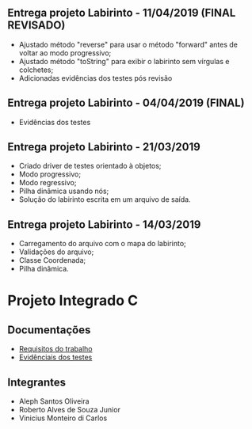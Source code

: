 ## Entrega projeto Labirinto - 11/04/2019 (FINAL REVISADO)
- Ajustado método "reverse" para usar o método "forward" antes de voltar ao modo progressivo;
- Ajustado método "toString" para exibir o labirinto sem vírgulas e colchetes;
- Adicionadas evidências dos testes pós revisão

## Entrega projeto Labirinto - 04/04/2019 (FINAL)
- Evidências dos testes

## Entrega projeto Labirinto - 21/03/2019

- Criado driver de testes orientado à objetos;
- Modo progressivo;
- Modo regressivo;
- Pilha dinâmica usando nós;
- Solução do labirinto escrita em um arquivo de saída.

## Entrega projeto Labirinto - 14/03/2019

- Carregamento do arquivo com o mapa do labirinto;
- Validações do arquivo;
- Classe Coordenada;
- Pilha dinâmica.

# Projeto Integrado C 

## Documentações

- [Requisitos do trabalho](https://github.com/Haple/labirinto/blob/master/SI-PI-C-01-Explicacao_Projeto01.pdf)
- [Evidênciais dos testes](https://github.com/Haple/labirinto/blob/master/evidencias-pos-revisao.zip)

## Integrantes

- Aleph Santos Oliveira
- Roberto Alves de Souza Junior
- Vinicius Monteiro di Carlos
